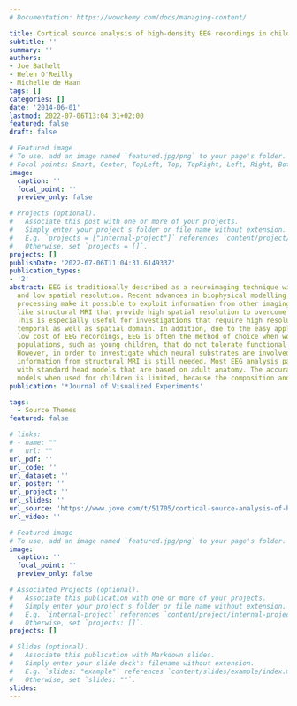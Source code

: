 ```yaml
---
# Documentation: https://wowchemy.com/docs/managing-content/

title: Cortical source analysis of high-density EEG recordings in children
subtitle: ''
summary: ''
authors:
- Joe Bathelt
- Helen O'Reilly
- Michelle de Haan
tags: []
categories: []
date: '2014-06-01'
lastmod: 2022-07-06T13:04:31+02:00
featured: false
draft: false

# Featured image
# To use, add an image named `featured.jpg/png` to your page's folder.
# Focal points: Smart, Center, TopLeft, Top, TopRight, Left, Right, BottomLeft, Bottom, BottomRight.
image:
  caption: ''
  focal_point: ''
  preview_only: false

# Projects (optional).
#   Associate this post with one or more of your projects.
#   Simply enter your project's folder or file name without extension.
#   E.g. `projects = ["internal-project"]` references `content/project/deep-learning/index.md`.
#   Otherwise, set `projects = []`.
projects: []
publishDate: '2022-07-06T11:04:31.614933Z'
publication_types:
- '2'
abstract: EEG is traditionally described as a neuroimaging technique with high temporal
  and low spatial resolution. Recent advances in biophysical modelling and signal
  processing make it possible to exploit information from other imaging modalities
  like structural MRI that provide high spatial resolution to overcome this constraint.
  This is especially useful for investigations that require high resolution in the
  temporal as well as spatial domain. In addition, due to the easy application and
  low cost of EEG recordings, EEG is often the method of choice when working with
  populations, such as young children, that do not tolerate functional MRI scans well.
  However, in order to investigate which neural substrates are involved, anatomical
  information from structural MRI is still needed. Most EEG analysis packages work
  with standard head models that are based on adult anatomy. The accuracy of these
  models when used for children is limited, because the composition and spatial configuration of head tissues changes dramatically over development. In the present paper, we provide an overview of our recent work in utilizing head models based on individual structural MRI scans or age specific head models to reconstruct the cortical generators of high density EEG. This article describes how EEG recordings are acquired, processed, and analyzed with pediatric populations at the London Baby Lab, including laboratory setup, task design, EEG preprocessing, MRI processing, and EEG channel level and source analysis.
publication: '*Journal of Visualized Experiments'

tags:
  - Source Themes
featured: false

# links:
# - name: ""
#   url: ""
url_pdf: ''
url_code: ''
url_dataset: ''
url_poster: ''
url_project: ''
url_slides: ''
url_source: 'https://www.jove.com/t/51705/cortical-source-analysis-of-high-density-eeg-recordings-in-children'
url_video: ''

# Featured image
# To use, add an image named `featured.jpg/png` to your page's folder.
image:
  caption: ''
  focal_point: ''
  preview_only: false

# Associated Projects (optional).
#   Associate this publication with one or more of your projects.
#   Simply enter your project's folder or file name without extension.
#   E.g. `internal-project` references `content/project/internal-project/index.md`.
#   Otherwise, set `projects: []`.
projects: []

# Slides (optional).
#   Associate this publication with Markdown slides.
#   Simply enter your slide deck's filename without extension.
#   E.g. `slides: "example"` references `content/slides/example/index.md`.
#   Otherwise, set `slides: ""`.
slides:
---
```

